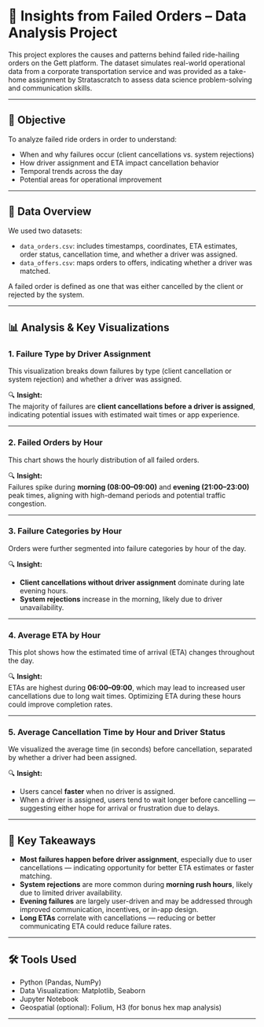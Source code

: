 # 🧠 Insights from Failed Orders – Data Analysis Project

This project explores the causes and patterns behind failed ride-hailing orders on the Gett platform. The dataset simulates real-world operational data from a corporate transportation service and was provided as a take-home assignment by Stratascratch to assess data science problem-solving and communication skills.

---

## 📌 Objective

To analyze failed ride orders in order to understand:
- When and why failures occur (client cancellations vs. system rejections)
- How driver assignment and ETA impact cancellation behavior
- Temporal trends across the day
- Potential areas for operational improvement

---

## 📂 Data Overview

We used two datasets:

- `data_orders.csv`: includes timestamps, coordinates, ETA estimates, order status, cancellation time, and whether a driver was assigned.
- `data_offers.csv`: maps orders to offers, indicating whether a driver was matched.

A failed order is defined as one that was either cancelled by the client or rejected by the system.

---

## 📊 Analysis & Key Visualizations

### 1. **Failure Type by Driver Assignment**
This visualization breaks down failures by type (client cancellation or system rejection) and whether a driver was assigned.

🔍 **Insight:**  
The majority of failures are **client cancellations before a driver is assigned**, indicating potential issues with estimated wait times or app experience.

---

### 2. **Failed Orders by Hour**
This chart shows the hourly distribution of all failed orders.

🔍 **Insight:**  
Failures spike during **morning (08:00–09:00)** and **evening (21:00–23:00)** peak times, aligning with high-demand periods and potential traffic congestion.

---

### 3. **Failure Categories by Hour**
Orders were further segmented into failure categories by hour of the day.

🔍 **Insight:**  
- **Client cancellations without driver assignment** dominate during late evening hours.
- **System rejections** increase in the morning, likely due to driver unavailability.

---

### 4. **Average ETA by Hour**
This plot shows how the estimated time of arrival (ETA) changes throughout the day.

🔍 **Insight:**  
ETAs are highest during **06:00–09:00**, which may lead to increased user cancellations due to long wait times. Optimizing ETA during these hours could improve completion rates.

---

### 5. **Average Cancellation Time by Hour and Driver Status**
We visualized the average time (in seconds) before cancellation, separated by whether a driver had been assigned.

🔍 **Insight:**  
- Users cancel **faster** when no driver is assigned.
- When a driver is assigned, users tend to wait longer before cancelling — suggesting either hope for arrival or frustration due to delays.

---

## 📌 Key Takeaways

- **Most failures happen before driver assignment**, especially due to user cancellations — indicating opportunity for better ETA estimates or faster matching.
- **System rejections** are more common during **morning rush hours**, likely due to limited driver availability.
- **Evening failures** are largely user-driven and may be addressed through improved communication, incentives, or in-app design.
- **Long ETAs** correlate with cancellations — reducing or better communicating ETA could reduce failure rates.

---

## 🛠️ Tools Used

- Python (Pandas, NumPy)
- Data Visualization: Matplotlib, Seaborn
- Jupyter Notebook
- Geospatial (optional): Folium, H3 (for bonus hex map analysis)

---
